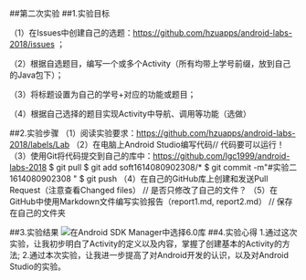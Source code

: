##第二次实验
##1.实验目标  

（1）在Issues中创建自己的选题：https://github.com/hzuapps/android-labs-2018/issues ；

（2）根据自选题目，编写一个或多个Activity（所有均带上学号前缀，放到自己的Java包下）； 

（3）将标题设置为自己的学号+对应的功能或题目； 

（4）根据自己选择的题目实现Activity中导航、调用等功能（选做）

##2.实验步骤
（1）阅读实验要求：https://github.com/hzuapps/android-labs-2018/labels/Lab 
（2）在电脑上Android Studio编写代码// 代码要可以运行！ 
（3）使用Git将代码提交到自己的库中：https://github.com/lgc1999/android-labs-2018 
 $ git pull 
 $ git add soft1614080902308/* 
 $ git commit -m"#实验二 1614080902308 " 
 $ git push 
（4）在自己的GitHub库上创建和发送Pull Request（注意查看Changed files） // 是否只修改了自己的文件？ 
（5）在GitHub中使用Markdown文件编写实验报告（report1.md, report2.md） // 保存在自己的文件夹

##3.实验结果
![在Android SDK Manager中选择6.0库](https://raw.githubusercontent.com/lin1085271231/android-labs-2018/master/soft1614080902308/实验2图片.PNG "配置教育网下载代理")
##4.实验心得
 1.通过这次实验，让我初步明白了Activity的定义以及内容，掌握了创建基本的Activity的方法;
 2.通过本次实验，让我进一步提高了对Android开发的认识，以及对Android Studio的实验。
